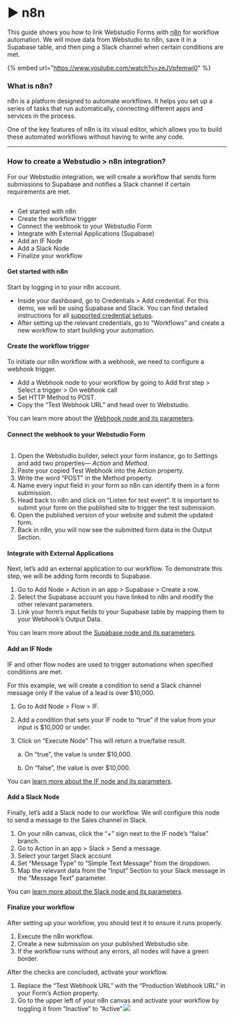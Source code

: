 # ▶ n8n

This guide shows you how to link Webstudio Forms with [n8n](https://n8n.io/) for workflow automation. We will move data from Webstudio to n8n, save it in a Supabase table, and then ping a Slack channel when certain conditions are met.

{% embed url="https://www.youtube.com/watch?v=zeJVpfemwj0" %}

### What is n8n?

n8n is a platform designed to automate workflows. It helps you set up a series of tasks that run automatically, connecting different apps and services in the process.

One of the key features of n8n is its visual editor, which allows you to build these automated workflows without having to write any code.

***

### How to create a Webstudio > n8n integration?

For our Webstudio integration, we will create a workflow that sends form submissions to Supabase and notifies a Slack channel if certain requirements are met.

<figure><img src="../../../.gitbook/assets/creators.app.n8n_2_L2bSfi01s2coM05A7-69U (1).avif" alt=""><figcaption></figcaption></figure>

* Get started with n8n
* Create the workflow trigger
* Connect the webhook to your Webstudio Form
* Integrate with External Applications (Supabase)
* Add an IF Node
* Add a Slack Node
* Finalize your workflow

#### Get started with n8n

Start by logging in to your n8n account.

* Inside your dashboard, go to Credentials > Add credential. For this demo, we will be using Supabase and Slack. You can find detailed instructions for all [supported credential setups](https://docs.n8n.io/integrations/builtin/credentials).
* After setting up the relevant credentials, go to “Workflows” and create a new workflow to start building your automation.

#### Create the workflow trigger

To initiate our n8n workflow with a webhook, we need to configure a webhook trigger.

* Add a Webhook node to your workflow by going to Add first step > Select a trigger > On webhook call
* Set HTTP Method to POST.
* Copy the “Test Webhook URL” and head over to Webstudio.

You can learn more about the [Webhook node and its parameters](https://docs.n8n.io/integrations/builtin/core-nodes/n8n-nodes-base.webhook/).

#### Connect the webhook to your Webstudio Form

<figure><img src="../../../.gitbook/assets/group_4_Xt06GzUYWM7Kf9OWv0jga.avif" alt=""><figcaption></figcaption></figure>

1. Open the Webstudio builder, select your form instance, go to Settings and add two properties— _Action_ and _Method_.
2. Paste your copied Test Webhook into the Action property.
3. Write the word “POST" in the Method property.
4. Name every input field in your form so n8n can identify them in a form submission.
5. Head back to n8n and click on “Listen for test event”. It is important to submit your form on the published site to trigger the test submission.
6. Open the published version of your website and submit the updated form.
7. Back in n8n, you will now see the submitted form data in the Output Section.

#### Integrate with External Applications

Next, let’s add an external application to our workflow. To demonstrate this step, we will be adding form records to Supabase.

1. Go to Add Node > Action in an app > Supabase > Create a row.
2. Select the Supabase account you have linked to n8n and modify the other relevant parameters.
3. Link your form’s input fields to your Supabase table by mapping them to your Webhook’s Output Data.

You can learn more about the [Supabase node and its parameters](https://docs.n8n.io/integrations/builtin/app-nodes/n8n-nodes-base.supabase).

#### Add an IF Node

IF and other flow nodes are used to trigger automations when specified conditions are met.

For this example, we will create a condition to send a Slack channel message only if the value of a lead is over $10,000.

1. Go to Add Node > Flow > IF.
2. Add a condition that sets your IF node to “true” if the value from your input is $10,000 or under.
3.  Click on “Execute Node” This will return a true/false result.

    a. On “true”, the value is under $10,000.

    b. On “false”, the value is over $10,000.

You can [learn more about the IF node and its parameters](https://docs.n8n.io/integrations/builtin/core-nodes/n8n-nodes-base.if/).

#### Add a Slack Node

Finally, let’s add a Slack node to our workflow. We will configure this node to send a message to the Sales channel in Slack.

1. On your n8n canvas, click the “+” sign next to the IF node’s “false” branch.
2. Go to Action in an app > Slack > Send a message.
3. Select your target Slack account
4. Set “Message Type” to “Simple Text Message” from the dropdown.
5. Map the relevant data from the “Input” Section to your Slack message in the “Message Text” parameter.

You can [learn more about the Slack node and its parameters](https://docs.n8n.io/integrations/builtin/app-nodes/n8n-nodes-base.slack/).

#### Finalize your workflow

After setting up your workflow, you should test it to ensure it runs properly.

1. Execute the n8n workflow.
2. Create a new submission on your published Webstudio site.
3. If the workflow runs without any errors, all nodes will have a green border.

After the checks are concluded, activate your workflow.

1. Replace the “Test Webhook URL” with the “Production Webhook URL” in your Form’s Action property.
2. Go to the upper left of your n8n canvas and activate your workflow by toggling it from “Inactive” to “Active”.![](../../../.gitbook/assets/creators.app.n8n\_2\_L2bSfi01s2coM05A7-69U.avif)
